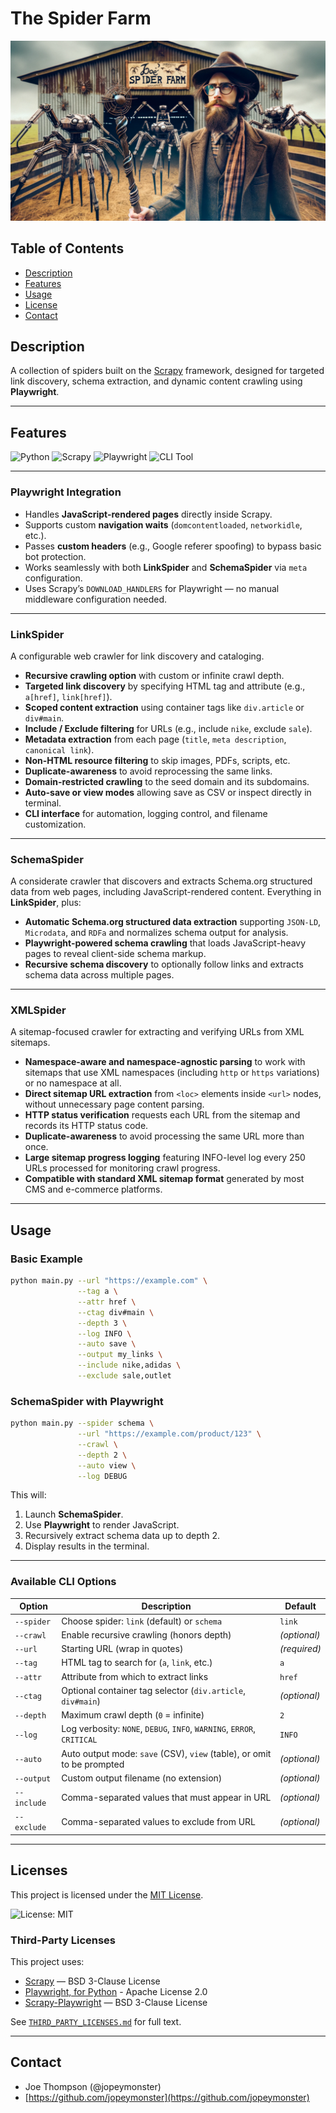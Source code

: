 # The Spider Farm

![alt text](/spider_farm1.jpg "A rancher tends to his webcrawlers.")

## Table of Contents

- [Description](#description)
- [Features](#features)
- [Usage](#usage)
- [License](#license)
- [Contact](#contact)

## Description

A collection of spiders built on the [Scrapy](https://scrapy.org) framework, designed for targeted link discovery, schema extraction, and dynamic content crawling using **Playwright**.

---

## Features

![Python](https://img.shields.io/badge/Python-3.11%2B-blue.svg)
![Scrapy](https://img.shields.io/badge/Built%20With-Scrapy-brightgreen.svg)
![Playwright](https://img.shields.io/badge/JS%20Rendering-Playwright-ff69b4.svg)
![CLI Tool](https://img.shields.io/badge/CLI-Enabled-orange.svg)

---

### **Playwright Integration**
- Handles **JavaScript-rendered pages** directly inside Scrapy.
- Supports custom **navigation waits** (`domcontentloaded`, `networkidle`, etc.).
- Passes **custom headers** (e.g., Google referer spoofing) to bypass basic bot protection.
- Works seamlessly with both **LinkSpider** and **SchemaSpider** via `meta` configuration.
- Uses Scrapy’s `DOWNLOAD_HANDLERS` for Playwright — no manual middleware configuration needed.

---

### **LinkSpider**
A configurable web crawler for link discovery and cataloging.

* **Recursive crawling option** with custom or infinite crawl depth.
* **Targeted link discovery** by specifying HTML tag and attribute (e.g., `a[href]`, `link[href]`).
* **Scoped content extraction** using container tags like `div.article` or `div#main`.
* **Include / Exclude filtering** for URLs (e.g., include `nike`, exclude `sale`).
* **Metadata extraction** from each page (`title`, `meta description`, `canonical link`).
* **Non-HTML resource filtering** to skip images, PDFs, scripts, etc.
* **Duplicate-awareness** to avoid reprocessing the same links.
* **Domain-restricted crawling** to the seed domain and its subdomains.
* **Auto-save or view modes** allowing save as CSV or inspect directly in terminal.
* **CLI interface** for automation, logging control, and filename customization.

---

### **SchemaSpider**
A considerate crawler that discovers and extracts Schema.org structured data from web pages, including JavaScript-rendered content.
Everything in **LinkSpider**, plus:

* **Automatic Schema.org structured data extraction** supporting `JSON-LD`, `Microdata`, and `RDFa` and normalizes schema output for analysis.
* **Playwright-powered schema crawling** that loads JavaScript-heavy pages to reveal client-side schema markup.
* **Recursive schema discovery** to optionally follow links and extracts schema data across multiple pages.

---

### **XMLSpider**
A sitemap-focused crawler for extracting and verifying URLs from XML sitemaps.

* **Namespace-aware and namespace-agnostic parsing** to work with sitemaps that use XML namespaces (including `http` or `https` variations) or no namespace at all.
* **Direct sitemap URL extraction** from `<loc>` elements inside `<url>` nodes, without unnecessary page content parsing.
* **HTTP status verification** requests each URL from the sitemap and records its HTTP status code.
* **Duplicate-awareness** to avoid processing the same URL more than once.
* **Large sitemap progress logging**  featuring INFO-level log every 250 URLs processed for monitoring crawl progress.
* **Compatible with standard XML sitemap format** generated by most CMS and e-commerce platforms.

---

## Usage

### **Basic Example**
```bash
python main.py --url "https://example.com" \
               --tag a \
               --attr href \
               --ctag div#main \
               --depth 3 \
               --log INFO \
               --auto save \
               --output my_links \
               --include nike,adidas \
               --exclude sale,outlet
````

### **SchemaSpider with Playwright**

```bash
python main.py --spider schema \
               --url "https://example.com/product/123" \
               --crawl \
               --depth 2 \
               --auto view \
               --log DEBUG
```

This will:

1. Launch **SchemaSpider**.
2. Use **Playwright** to render JavaScript.
3. Recursively extract schema data up to depth 2.
4. Display results in the terminal.

---

### Available CLI Options

| Option      | Description                                                            | Default      |
| ----------- | ---------------------------------------------------------------------- | ------------ |
| `--spider`  | Choose spider: `link` (default) or `schema`                            | `link`       |
| `--crawl`   | Enable recursive crawling (honors depth)                               | *(optional)* |
| `--url`     | Starting URL (wrap in quotes)                                          | *(required)* |
| `--tag`     | HTML tag to search for (`a`, `link`, etc.)                             | `a`          |
| `--attr`    | Attribute from which to extract links                                  | `href`       |
| `--ctag`    | Optional container tag selector (`div.article`, `div#main`)            | *(optional)* |
| `--depth`   | Maximum crawl depth (`0` = infinite)                                   | `2`          |
| `--log`     | Log verbosity: `NONE`, `DEBUG`, `INFO`, `WARNING`, `ERROR`, `CRITICAL` | `INFO`       |
| `--auto`    | Auto output mode: `save` (CSV), `view` (table), or omit to be prompted | *(optional)* |
| `--output`  | Custom output filename (no extension)                                  | *(optional)* |
| `--include` | Comma-separated values that must appear in URL                         | *(optional)* |
| `--exclude` | Comma-separated values to exclude from URL                             | *(optional)* |

---

## Licenses

This project is licensed under the [MIT License](LICENSE).

![License: MIT](https://img.shields.io/badge/License-MIT-yellow.svg)

### Third-Party Licenses

This project uses:

* [Scrapy](https://scrapy.org) — BSD 3-Clause License
* [Playwright, for Python](https://github.com/microsoft/playwright-python) - Apache License 2.0
* [Scrapy-Playwright](https://github.com/scrapy-plugins/scrapy-playwright) — BSD 3-Clause License

See [`THIRD_PARTY_LICENSES.md`](THIRD_PARTY_LICENSES.md) for full text.

---

## Contact

* Joe Thompson (@jopeymonster)
* [https://github.com/jopeymonster](https://github.com/jopeymonster)
